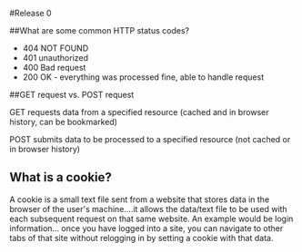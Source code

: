 #Release 0

##What are some common HTTP status codes?
* 404 NOT FOUND
* 401 unauthorized
* 400 Bad request
* 200 OK - everything was processed fine, able to handle request

##GET request vs. POST request

GET requests data from a specified resource (cached and in browser history, can be bookmarked)

POST submits data to be processed to a specified resource (not cached or in browser history)

## What is a cookie?

A cookie is a small text file sent from a website that  stores data in the browser of the user's machine....it allows the data/text file to be used with each subsequent request on that same website. An example would be login information... once you have logged into a site, you can navigate to other tabs of that site without relogging in by setting a cookie with that data.